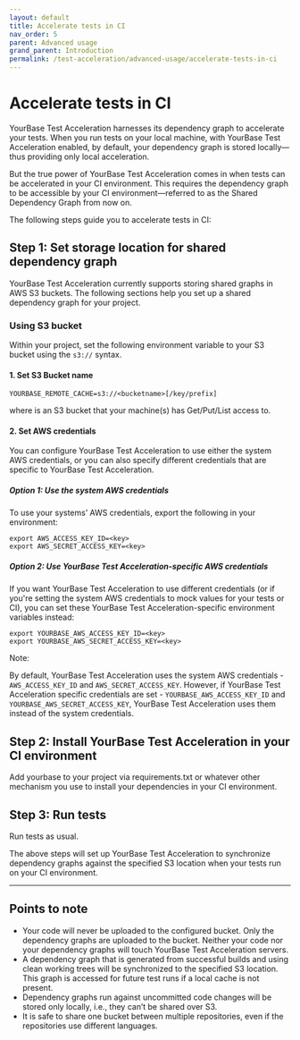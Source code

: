 ```yaml
---
layout: default
title: Accelerate tests in CI
nav_order: 5
parent: Advanced usage
grand_parent: Introduction
permalink: /test-acceleration/advanced-usage/accelerate-tests-in-ci
---
```


# Accelerate tests in CI
YourBase Test Acceleration harnesses its dependency graph to accelerate your tests. When you run tests on your local machine, with YourBase Test Acceleration enabled, by default, your dependency graph is stored locally—thus providing only local acceleration.

But the true power of YourBase Test Acceleration comes in when tests can be accelerated in your CI environment. This requires the dependency graph to be accessible by your CI environment—referred to as the Shared Dependency Graph from now on.

The following steps guide you to accelerate tests in CI:

## Step 1: Set storage location for shared dependency graph
YourBase Test Acceleration currently supports storing shared graphs in AWS S3 buckets. The following sections help you set up a shared dependency graph for your project.

### Using S3 bucket
Within your project, set the following environment variable to your S3 bucket using the `s3://` syntax. 

#### 1. Set S3 Bucket name

```YOURBASE_REMOTE_CACHE=s3://<bucketname>[/key/prefix]```

where <bucketname> is an S3 bucket that your machine(s) has Get/Put/List access to.

#### 2. Set AWS credentials
You can configure YourBase Test Acceleration to use either the system AWS credentials, or you can also specify different credentials that are specific to YourBase Test Acceleration.

##### Option 1: Use the system AWS credentials
To use your systems’ AWS credentials, export the following in your environment:

```
export AWS_ACCESS_KEY_ID=<key>
export AWS_SECRET_ACCESS_KEY=<key>
```

##### Option 2: Use YourBase Test Acceleration-specific AWS credentials
If you want YourBase Test Acceleration to use different credentials (or if you're setting the system AWS credentials to mock values for your tests or CI), you can set these YourBase Test Acceleration-specific environment variables instead:

```
export YOURBASE_AWS_ACCESS_KEY_ID=<key>
export YOURBASE_AWS_SECRET_ACCESS_KEY=<key>
```

Note:

By default, YourBase Test Acceleration uses the system AWS credentials - `AWS_ACCESS_KEY_ID` and `AWS_SECRET_ACCESS_KEY`. 
However, if YourBase Test Acceleration specific credentials are set - `YOURBASE_AWS_ACCESS_KEY_ID` and `YOURBASE_AWS_SECRET_ACCESS_KEY`, YourBase Test Acceleration uses them instead of the system credentials.

## Step 2: Install YourBase Test Acceleration in your CI environment
Add yourbase to your project via requirements.txt or whatever other mechanism you use to install your dependencies in your CI environment.

## Step 3: Run tests
Run tests as usual.

The above steps will set up YourBase Test Acceleration to synchronize dependency graphs against the specified S3 location when your tests run on your CI environment.

---

## Points to note
- Your code will never be uploaded to the configured bucket. Only the dependency graphs are uploaded to the bucket. Neither your code nor your dependency graphs will touch YourBase Test Acceleration servers.
- A dependency graph that is generated from successful builds and using clean working trees will be synchronized to the specified S3 location. This graph is accessed for future test runs if a local cache is not present. 
- Dependency graphs run against uncommitted code changes will be stored only locally, i.e., they can’t be shared over S3.
- It is safe to share one bucket between multiple repositories, even if the repositories use different languages.
